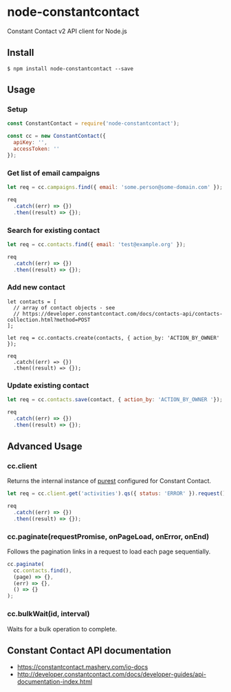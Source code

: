 # node-constantcontact

Constant Contact v2 API client for Node.js

## Install

```
$ npm install node-constantcontact --save
```

## Usage

### Setup

```javascript
const ConstantContact = require('node-constantcontact');

const cc = new ConstantContact({
  apiKey: '',
  accessToken: ''
});
```
  
### Get list of email campaigns
    
```javascript
let req = cc.campaigns.find({ email: 'some.person@some-domain.com' });

req
  .catch((err) => {})
  .then((result) => {});
```

### Search for existing contact

```javascript
let req = cc.contacts.find({ email: 'test@example.org' });

req
  .catch((err) => {})
  .then((result) => {});
```

### Add new contact

```
let contacts = [
  // array of contact objects - see
  // https://developer.constantcontact.com/docs/contacts-api/contacts-collection.html?method=POST
];

let req = cc.contacts.create(contacts, { action_by: 'ACTION_BY_OWNER' });

req
  .catch((err) => {})
  .then((result) => {});
```

### Update existing contact

```javascript
let req = cc.contacts.save(contact, { action_by: 'ACTION_BY_OWNER '});

req
  .catch((err) => {})
  .then((result) => {});
```

## Advanced Usage

### cc.client

Returns the internal instance of [purest](https://npmjs.com/package/purest) configured for Constant Contact.

```javascript
let req = cc.client.get('activities').qs({ status: 'ERROR' }).request();

req
  .catch((err) => {})
  .then((result) => {});
```

### cc.paginate(requestPromise, onPageLoad, onError, onEnd)

Follows the pagination links in a request to load each page sequentially.

```javascript
cc.paginate(
  cc.contacts.find(),
  (page) => {},
  (err) => {},
  () => {}
);
```

### cc.bulkWait(id, interval)

Waits for a bulk operation to complete.

## Constant Contact API documentation

* https://constantcontact.mashery.com/io-docs
* http://developer.constantcontact.com/docs/developer-guides/api-documentation-index.html
